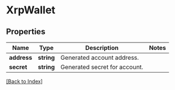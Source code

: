 # XrpWallet

## Properties

Name | Type | Description | Notes
------------ | ------------- | ------------- | -------------
**address** | **string** | Generated account address. |
**secret** | **string** | Generated secret for account. |

[[Back to Index]](../index.md)
